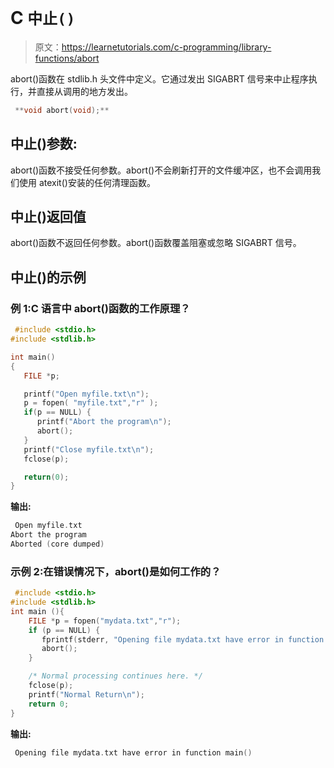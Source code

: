 # C `中止()`

> 原文：<https://learnetutorials.com/c-programming/library-functions/abort>

abort()函数在 stdlib.h 头文件中定义。它通过发出 SIGABRT 信号来中止程序执行，并直接从调用的地方发出。

```c
 **void abort(void);** 

```

## 中止()参数:

abort()函数不接受任何参数。abort()不会刷新打开的文件缓冲区，也不会调用我们使用 atexit()安装的任何清理函数。

## 中止()返回值

abort()函数不返回任何参数。abort()函数覆盖阻塞或忽略 SIGABRT 信号。

## 中止()的示例

### 例 1:C 语言中 abort()函数的工作原理？

```c
 #include <stdio.h>
#include <stdlib.h>

int main()
{
   FILE *p;

   printf("Open myfile.txt\n");
   p = fopen( "myfile.txt","r" );
   if(p == NULL) {
      printf("Abort the program\n");
      abort();
   }
   printf("Close myfile.txt\n");
   fclose(p);

   return(0);
} 

```

**输出:**

```c
 Open myfile.txt                                                    
Abort the program                                                  
Aborted (core dumped) 
```

### 示例 2:在错误情况下，abort()是如何工作的？

```c
 #include <stdio.h>
#include <stdlib.h>
int main (){
    FILE *p = fopen("mydata.txt","r");
    if (p == NULL) {
       fprintf(stderr, "Opening file mydata.txt have error in function main()\n");
       abort();
    }

    /* Normal processing continues here. */
    fclose(p);
    printf("Normal Return\n");
    return 0;
} 

```

**输出:**

```c
 Opening file mydata.txt have error in function main() 
```